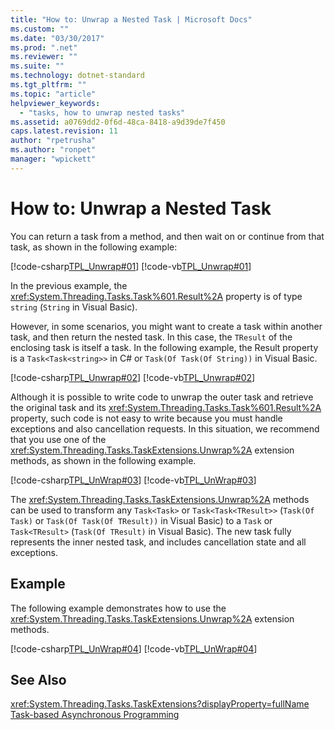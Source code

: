 ```yaml
---
title: "How to: Unwrap a Nested Task | Microsoft Docs"
ms.custom: ""
ms.date: "03/30/2017"
ms.prod: ".net"
ms.reviewer: ""
ms.suite: ""
ms.technology: dotnet-standard
ms.tgt_pltfrm: ""
ms.topic: "article"
helpviewer_keywords: 
  - "tasks, how to unwrap nested tasks"
ms.assetid: a0769dd2-0f6d-48ca-8418-a9d39de7f450
caps.latest.revision: 11
author: "rpetrusha"
ms.author: "ronpet"
manager: "wpickett"
---
```

# How to: Unwrap a Nested Task
You can return a task from a method, and then wait on or continue from that task, as shown in the following example:  
  
 [!code-csharp[TPL_Unwrap#01](../../../samples/snippets/csharp/VS_Snippets_Misc/tpl_unwrap/cs/unwrapprogram.cs#01)]
 [!code-vb[TPL_Unwrap#01](../../../samples/snippets/visualbasic/VS_Snippets_Misc/tpl_unwrap/vb/snippets1-3.vb#01)]  
  
 In the previous example, the <xref:System.Threading.Tasks.Task%601.Result%2A> property is of type `string` (`String` in Visual Basic).  
  
 However, in some scenarios, you might want to create a task within another task, and then return the nested task. In this case, the `TResult` of the enclosing task is itself a task. In the following example, the Result property is a `Task<Task<string>>` in C# or `Task(Of Task(Of String))` in Visual Basic.  
  
 [!code-csharp[TPL_Unwrap#02](../../../samples/snippets/csharp/VS_Snippets_Misc/tpl_unwrap/cs/unwrapprogram.cs#02)]
 [!code-vb[TPL_Unwrap#02](../../../samples/snippets/visualbasic/VS_Snippets_Misc/tpl_unwrap/vb/snippets1-3.vb#02)]  
  
 Although it is possible to write code to unwrap the outer task and retrieve the original task and its <xref:System.Threading.Tasks.Task%601.Result%2A> property, such code is not easy to write because you must handle exceptions and also cancellation requests. In this situation, we recommend that you use one of the <xref:System.Threading.Tasks.TaskExtensions.Unwrap%2A> extension methods, as shown in the following example.  
  
 [!code-csharp[TPL_UnWrap#03](../../../samples/snippets/csharp/VS_Snippets_Misc/tpl_unwrap/cs/unwrapprogram.cs#03)]
 [!code-vb[TPL_UnWrap#03](../../../samples/snippets/visualbasic/VS_Snippets_Misc/tpl_unwrap/vb/snippets1-3.vb#03)]  
  
 The <xref:System.Threading.Tasks.TaskExtensions.Unwrap%2A> methods can be used to transform any `Task<Task>` or `Task<Task<TResult>>` (`Task(Of Task)` or `Task(Of Task(Of TResult))` in Visual Basic) to a `Task` or `Task<TResult>` (`Task(Of TResult)` in Visual Basic). The new task fully represents the inner nested task, and includes cancellation state and all exceptions.  
  
## Example  
 The following example demonstrates how to use the <xref:System.Threading.Tasks.TaskExtensions.Unwrap%2A> extension methods.  
  
 [!code-csharp[TPL_UnWrap#04](../../../samples/snippets/csharp/VS_Snippets_Misc/tpl_unwrap/cs/unwrapprogram.cs#04)]
 [!code-vb[TPL_UnWrap#04](../../../samples/snippets/visualbasic/VS_Snippets_Misc/tpl_unwrap/vb/snippet04.vb#04)]  
  
## See Also  
 <xref:System.Threading.Tasks.TaskExtensions?displayProperty=fullName>   
 [Task-based Asynchronous Programming](../../../docs/standard/parallel-programming/task-based-asynchronous-programming.md)